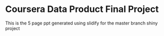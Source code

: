 # Coursera Data Product Final Project

This is the 5 page ppt generated using slidify for the master branch shiny project
